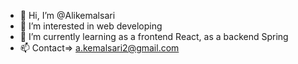 - 👋 Hi, I’m @Alikemalsari
- 👀 I’m interested in web developing
- 🌱 I’m currently learning as a frontend React, as a backend Spring
- 📫 Contact=> a.kemalsari2@gmail.com

<!---
Alikemalsari/Alikemalsari is a ✨ special ✨ repository because its `README.md` (this file) appears on your GitHub profile.
You can click the Preview link to take a look at your changes.
--->
